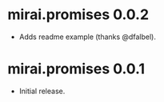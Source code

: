 # mirai.promises 0.0.2

* Adds readme example (thanks @dfalbel).

# mirai.promises 0.0.1

* Initial release.
